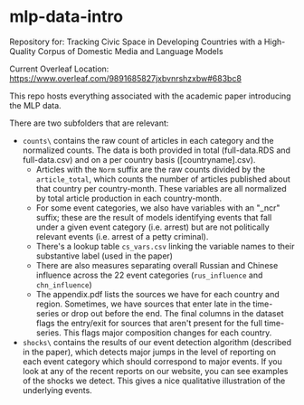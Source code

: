 # mlp-data-intro
Repository for: Tracking Civic Space in Developing Countries with a High-Quality Corpus of Domestic Media and Language Models

Current Overleaf Location: https://www.overleaf.com/9891685827jxbvnrshzxbw#683bc8

This repo hosts everything associated with the academic paper introducing the MLP data.

There are two subfolders that are relevant:
- `counts\` contains the raw count of articles in each category and the normalized counts. The data is both provided in total (full-data.RDS and full-data.csv) and on a per country basis ([countryname].csv).
  + Articles with the `Norm` suffix are the raw counts divided by the `article_total`, which counts the number of articles published about that country per country-month. These variables are all normalized by total article production in each country-month.
  + For some event categories, we also have variables with an "_ncr" suffix; these are the result of models identifying events that fall under a given event category (i.e. arrest) but are not politically relevant events (i.e. arrest of a petty criminal).
  + There's a lookup table `cs_vars.csv` linking the variable names to their substantive label (used in the paper)
  + There are also measures separating overall Russian and Chinese influence across the 22 event categories (`rus_influence` and `chn_influence`)
  + The appendix.pdf lists the sources we have for each country and region. Sometimes, we have sources that enter late in the time-series or drop out before the end. The final columns in the dataset flags the entry/exit for sources that aren't present for the full time-series. This flags major composition changes for each country.
- `shocks\` contains the results of our event detection algorithm (described in the paper), which detects major jumps in the level of reporting on each event category which should correspond to major events. If you look at any of the recent reports on our website, you can see examples of the shocks we detect. This gives a nice qualitative illustration of the underlying events.

